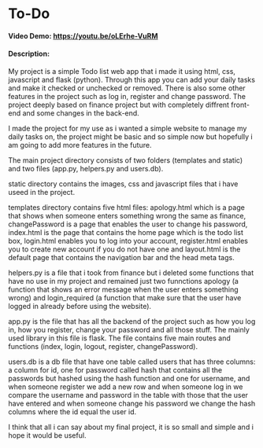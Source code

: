 # To-Do
#### Video Demo:  <https://youtu.be/oLErhe-VuRM>
#### Description:
My project is a simple Todo list web app that i made it using html, css, javascript and flask (python). Through this app you can add your daily tasks and make it checked or unchecked or removed. There is also some other features in the project such as log in, register and change password. The project deeply based on finance project but with completely diffrent front-end and some changes in the back-end.

I made the project for my use as i wanted a simple website to manage my daily tasks on, the project might be basic and so simple now but hopefully i am going to add more features in the future.

The main project directory consists of two folders (templates and static) and two files (app.py, helpers.py and users.db).

static directory contains the images, css and javascript files that i have useed in the project.

templates directory contains five html files: apology.html which is a page that shows when someone enters something wrong the same as finance, changePassword is a page that enables the user to change his password, index.html is the page that contains the home page which is the todo list box, login.html enables you to log into your account, register.html enables you to create new account if you do not have one and layout.html is the default page that contains the navigation bar and the head meta tags.

helpers.py is a file that i took from finance but i deleted some functions that have no use in my project and remained just two funnctions apology (a function that shows an error message when the user enters something wrong) and login_required (a function that make sure that the user have logged in already before using the website).

app.py is the file that has all the backend of the project such as how you log in, how you register, change your password and all those stuff. The mainly used library in this file is flask. The file contains five main routes and functions (index, login, logout, register, changePassword).

users.db is a db file that have one table called users that has three columns: a column for id, one for password called hash that contains all the passwords but hashed using the hash function and one for username, and when someone register we add a new row and when someone log in we compare the username and password in the table with those that the user have entered and when someone change his password we change the hash columns where the id equal the user id.

I think that all i can say about my final project, it is so small and simple and i hope it would be useful.